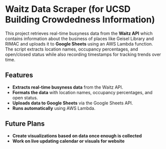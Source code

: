 # Waitz Data Scraper (for UCSD Building Crowdedness Information)

This project retrieves real-time busyness data from the **Waitz API** which contains information about the business of places like Geisel Library and RIMAC and uploads it to **Google Sheets** using an AWS Lambda function. The script extracts location names, occupancy percentages, and open/closed status while also recording timestamps for tracking trends over time.

## Features

- **Extracts real-time busyness data** from the Waitz API.
- **Formats the data** with location names, occupancy percentages, and open status.
- **Uploads data to Google Sheets** via the Google Sheets API.
- **Runs automatically** using AWS Lambda.

## Future Plans

- **Create visualizations based on data once enough is collected**
- **Work on live updating calendar or visuals for website**
